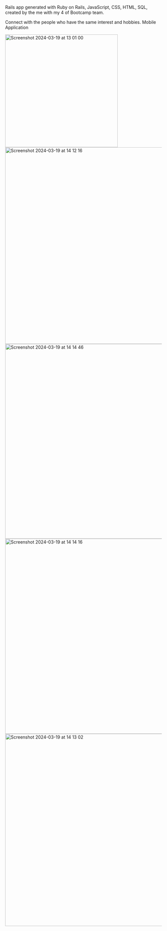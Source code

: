 Rails app generated with Ruby on Rails, JavaScript, CSS, HTML, SQL, created by the me with my 4 of Bootcamp team.

Connect with the people who have the same interest and hobbies.
Mobile Application

<img width="362" alt="Screenshot 2024-03-19 at 13 01 00" src="https://github.com/BaharCerit/hobby_buddy/assets/155097270/2c4ba069-109f-483b-98ce-6089dd8fe977">

<img width="631" alt="Screenshot 2024-03-19 at 14 12 16" src="https://github.com/BaharCerit/hobby_buddy/assets/155097270/f70b9f1e-f24b-4ae1-bdc2-1ae050a5fd8b">

<img width="625" alt="Screenshot 2024-03-19 at 14 14 46" src="https://github.com/BaharCerit/hobby_buddy/assets/155097270/893698f8-4978-43e8-b33e-286b65dff8fe">

<img width="626" alt="Screenshot 2024-03-19 at 14 14 16" src="https://github.com/BaharCerit/hobby_buddy/assets/155097270/30857980-5903-4631-bd54-8f4fa77aa05b">

<img width="617" alt="Screenshot 2024-03-19 at 14 13 02" src="https://github.com/BaharCerit/hobby_buddy/assets/155097270/192c120c-d8a6-46e2-bc2b-6f651c96da9b">
